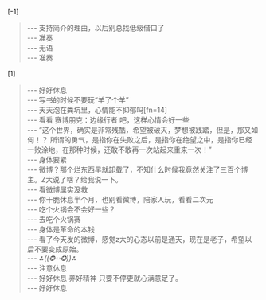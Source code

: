
[-1] 
>--- 支持简介的理由，以后别总找低级借口了<br>
>--- 准奏<br>
>--- 无语<br>
>--- 准奏<br>

[1] 
>--- 好好休息<br>
>--- 写书的时候不要玩“羊了个羊”<br>
>--- 天天泡在粪坑里，心情能不抑郁吗[fn=14]<br>
>--- 看看 赛博朋克：边缘行者 吧，这样心情会好一些<br>
>--- “这个世界，确实是非常残酷，希望被破灭，梦想被践踏，但是，那又如何！？
所谓的勇气，是指你在失败之后，是指你在绝望之中，是指你已经一败涂地，在那种时候，还敢不敢再一次站起来重来一次！”<br>
>--- 身体要紧<br>
>--- 微博？那个烂东西早就卸载了，不知什么时候我竟然关注了三百个博主。Z大说了啥？给我说一下。<br>
>--- 看微博属实没救<br>
>--- 你干脆休息半个月，也别看微博，陪家人玩，看看二次元<br>
>--- 吃个火锅会不会好一些？<br>
>--- 去吃个火锅赛<br>
>--- 身体是革命的本钱<br>
>--- 看了今天发的微博，感觉z大的心态以前是通天，现在是老子，希望以后不要变成原始。<br>
>--- *⁂((✪⥎✪))⁂*<br>
>--- 注意休息<br>
>--- 好好休息 养好精神  只要不停更就心满意足了。<br>
>--- 好好休息<br>
